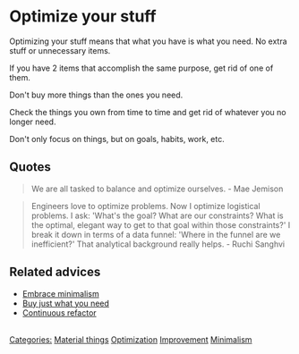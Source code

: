 # Optimize your stuff

Optimizing your stuff means that what you have is what you need. No extra stuff or unnecessary items.

If you have 2 items that accomplish the same purpose, get rid of one of them.

Don't buy more things than the ones you need.

Check the things you own from time to time and get rid of whatever you no longer need.

Don't only focus on things, but on goals, habits, work, etc.

## Quotes

> We are all tasked to balance and optimize ourselves. - Mae Jemison

> Engineers love to optimize problems. Now I optimize logistical problems. I ask: 'What's the goal? What are our constraints? What is the optimal, elegant way to get to that goal within those constraints?' I break it down in terms of a data funnel: 'Where in the funnel are we inefficient?' That analytical background really helps. - Ruchi Sanghvi

## Related advices

- [Embrace minimalism](../Embrace%20minimalism/index.md)
- [Buy just what you need](../Buy%20just%20what%20you%20need/index.md)
- [Continuous refactor](../Continuous%20refactor/index.md)

<br/>[Categories:](../Categories/index.md) [Material things](../Categories/Material%20things.md) [Optimization](../Categories/Optimization.md) [Improvement](../Categories/Improvement.md) [Minimalism](../Categories/Minimalism.md)